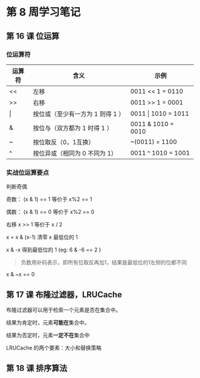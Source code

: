 # 第 8 周学习笔记

## 第 16 课 位运算

### 位运算符

| 运算符 | 含义                             | 示例                |
| ------ | -------------------------------- | ------------------- |
| <<     | 左移                             | 0011 << 1 =  0110   |
| \>\>   | 右移                             | 0011 >> 1 = 0001    |
| \|     | 按位或（至少有一方为 1 则得 1 ） | 0011 \| 1010 = 1011 |
| &      | 按位与（双方都为 1 时得 1 ）     | 0011 & 1010 = 0010  |
| ~      | 按位取反（0，1互换）             | ~(0011) = 1100      |
| ^      | 按位异或（相同为 0 不同为 1）    | 0011 ^ 1010 = 1001  |



### 实战位运算要点

判断奇偶

奇数： (x & 1) == 1 等价于 x%2 == 1

偶数： (x & 1) == 0 等价于 x%2 == 0

右移 x >> 1 等价于 x / 2

x = x & (x-1) 清零 x 最低位的 1

x & -x 得到最低位的 1 (eg: 6 & -6 == 2 )

> 负数用补码表示，即所有位取反再加1，结果是最低位的1左侧的位都不同

x & ~x == 0



## 第 17 课 布隆过滤器，LRUCache

布隆过滤器可以用于检索一个元素是否在集合中。

结果为肯定时，元素**可能在**集合中。

结果为否定时，元素**一定不在**集合中



LRUCache 的两个要素：大小和替换策略



## 第 18 课 排序算法

